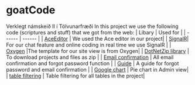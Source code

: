 # goatCode
Verklegt námskeið II í Tölvunarfræði
In this project we use the following code (scriptures and stuff) that we got from the web:
| Libary | Used for |
| ------ | ------ |
| [AceEditor](https://ace.c9.io/) | We used the Ace editor in our project|
| [SignalR](https://docs.microsoft.com/en-us/aspnet/signalr/overview/getting-started/tutorial-getting-started-with-signalr)| For our chat feature and online coding in real time we use SignalR |
| [Oxygen](http://demo.themeum.com/html/oxygen/) |The template for our site view is from Oxygen|
| [DotNetZip library](https://dotnetzip.codeplex.com/) | To download projects and files as zip |
| [Email confirmation](http://stackoverflow.com/questions/23612614/mvc-5-identity-2-0-registration-email-confirmation-issue) | All email confirmation and forgot password function |
| [Guide](https://docs.microsoft.com/en-us/aspnet/identity/overview/features-api/account-confirmation-and-password-recovery-with-aspnet-identity) | A guide for forgot password and email confirmation |
| [Google chart](https://developers.google.com/chart/) | Pie chart in Admin view|
| [table filtering](https://www.w3schools.com/howto/howto_js_filter_table.asp) | Table filtering for all tables in the project|
